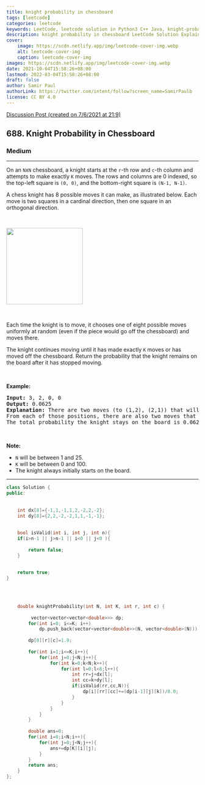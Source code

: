 ```yaml
---
title: knight probability in chessboard
tags: [leetcode]
categories: leetcode
keywords: LeetCode, leetcode solution in Python3 C++ Java, knight-probability-in-chessboard solution
description: knight probability in chessboard LeetCode Solution Explained
cover:
    image: https://scdn.netlify.app/img/leetcode-cover-img.webp
    alt: leetcode-cover-img
    caption: leetcode-cover-img
images: https://scdn.netlify.app/img/leetcode-cover-img.webp
date: 2021-10-04T15:58:26+08:00
lastmod: 2022-03-04T15:58:26+08:00
draft: false
author: Samir Paul
authorLink: https://twitter.com/intent/follow?screen_name=SamirPaulb
license: CC BY 4.0
---
```



[Discussion Post (created on 7/6/2021 at 21:9)](https://leetcode.com/problems/knight-probability-in-chessboard/discuss/1322868/C%2B%2B-or-Memoization-or-Beats-99)  
<h2>688. Knight Probability in Chessboard</h2><h3>Medium</h3><hr><div><p>On an <code>N</code>x<code>N</code> chessboard, a knight starts at the <code>r</code>-th row and <code>c</code>-th column and attempts to make exactly <code>K</code> moves. The rows and columns are 0 indexed, so the top-left square is <code>(0, 0)</code>, and the bottom-right square is <code>(N-1, N-1)</code>.</p>

<p>A chess knight has 8 possible moves it can make, as illustrated below. Each move is two squares in a cardinal direction, then one square in an orthogonal direction.</p>

<p>&nbsp;</p>

<p><img src="https://assets.leetcode.com/uploads/2018/10/12/knight.png" style="width: 200px; height: 200px;"></p>

<p>&nbsp;</p>

<p>Each time the knight is to move, it chooses one of eight possible moves uniformly at random (even if the piece would go off the chessboard) and moves there.</p>

<p>The knight continues moving until it has made exactly <code>K</code> moves or has moved off the chessboard. Return the probability that the knight remains on the board after it has stopped moving.</p>

<p>&nbsp;</p>

<p><b>Example:</b></p>

<pre><b>Input:</b> 3, 2, 0, 0
<b>Output:</b> 0.0625
<b>Explanation:</b> There are two moves (to (1,2), (2,1)) that will keep the knight on the board.
From each of those positions, there are also two moves that will keep the knight on the board.
The total probability the knight stays on the board is 0.0625.
</pre>

<p>&nbsp;</p>

<p><b>Note:</b></p>

<ul>
	<li><code>N</code> will be between 1 and 25.</li>
	<li><code>K</code> will be between 0 and 100.</li>
	<li>The knight always initially starts on the board.</li>
</ul>
</div>

---




```cpp
class Solution {
public:
   
    
    int dx[8]={-1,1,-1,1,2,-2,2,-2};
    int dy[8]={2,2,-2,-2,1,1,-1,-1};
    
    
    bool isValid(int i, int j, int n){
    if(i>n-1 || j>n-1 || i<0 || j<0 ){
       
        return false;
    }
    

    return true;
}
    
  
    
    
    double knightProbability(int N, int K, int r, int c) {
      
         vector<vector<vector<double>>> dp;
        for(int i=0; i<=K; i++)
            dp.push_back(vector<vector<double>>(N, vector<double>(N)));
        
        dp[0][r][c]=1.0;
        
        for(int i=1;i<=K;i++){
            for(int j=0;j<N;j++){
                for(int k=0;k<N;k++){
                    for(int l=0;l<8;l++){
                        int rr=j+dx[l];
                        int cc=k+dy[l];
                        if(isValid(rr,cc,N)){
                            dp[i][rr][cc]+=(dp[i-1][j][k])/8.0;
                        }
                    }
                }
            }
        }
        
        double ans=0;
        for(int i=0;i<N;i++){
            for(int j=0;j<N;j++){
                ans+=dp[K][i][j];
            }
        }
        return ans;
    }
};
```
